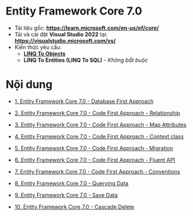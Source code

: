 # Entity Framework Core 7.0

* Tài liệu gốc: **https://learn.microsoft.com/en-us/ef/core/**
* Tải và cài đặt **Visual Studio 2022** tại: **https://visualstudio.microsoft.com/vs/**
* Kiến thức yêu cầu:
    * [**LINQ To Objects**](https://github.com/toabaobutchi/language-intergrated-query)
    * **LINQ To Entities (LINQ To SQL)** - *Không bắt buộc*
 
# Nội dung

* [1. Entity Framework Core 7.0 - Database First Approach](/efcore7_001_database_first_approach.md)

* [2. Entity Framework Core 7.0 - Code First Approach - Relationship](/efcore7_002_code_first_approach_relationship.md)

* [3. Entity Framework Core 7.0 - Code First Approach - Map Attributes](/efcore7_003_code_first_approach_map_attributes.md)

* [4. Entity Framework Core 7.0 - Code First Approach - Context class](/4_efcore7_code_first_approach_context_class.md)

* [5. Entity Framework Core 7.0 - Code First Approach - Migration](/5_efcore7_code_first_approach_migration.md)

* [6. Entity Framework Core 7.0 - Code First Approach - Fluent API](/6_efcore7_code_first_approach_fluent_api.md)

* [7. Entity Framework Core 7.0 - Code First Approach - Conventions](/7_efcore7_code_first_approach_conventions.md)

* [8. Entity Framework Core 7.0 - Querying Data](/8_efcore7_querying_data.md)

* [9. Entity Framework Core 7.0 - Save Data](/9_efcore7_save_data.md)

* [10. Entity Framework Core 7.0 - Cascade Delete](/10_efcore7_cascade_delete.md)
